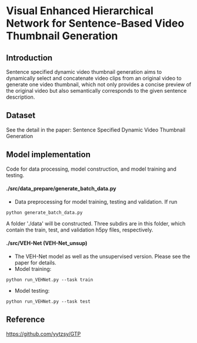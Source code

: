 # Visual Enhanced Hierarchical Network for Sentence-Based Video Thumbnail Generation

## Introduction

Sentence specified dynamic video thumbnail generation aims to dynamically select and concatenate video clips from an original video to generate one video thumbnail, which not only provides a concise preview of the original video but also semantically corresponds to the given sentence description.

## Dataset

See the detail in the paper: Sentence Specified Dynamic Video Thumbnail Generation

## Model implementation
Code for data processing, model construction, and model training and testing.

#### ./src/data_prepare/generate_batch_data.py
* Data preprocessing for model training, testing and validation.  If run
```
python generate_batch_data.py
```
A folder './data' will be constructed. Three subdirs are in this folder, which contain the train, test, and validation h5py files, respectively. 

#### ./src/VEH-Net (VEH-Net_unsup)
* The VEH-Net model as well as the unsupervised version. Please see the paper for details.
* Model training:
```
python run_VEHNet.py --task train
```
* Model testing:
```
python run_VEHNet.py --task test
```

## Reference

https://github.com/yytzsy/GTP





